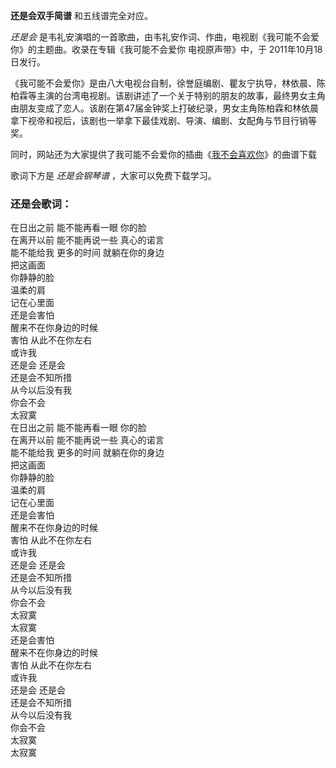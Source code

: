 

**还是会双手简谱** 和五线谱完全对应。

_还是会_ 是韦礼安演唱的一首歌曲，由韦礼安作词、作曲，电视剧《我可能不会爱你》的主题曲。收录在专辑《我可能不会爱你 电视原声带》中，于
2011年10月18日发行。

《我可能不会爱你》是由八大电视台自制，徐誉庭编剧、瞿友宁执导，林依晨、陈柏霖等主演的台湾电视剧。该剧讲述了一个关于特别的朋友的故事，最终男女主角由朋友变成了恋人。该剧在第47届金钟奖上打破纪录，男女主角陈柏霖和林依晨拿下视帝和视后，该剧也一举拿下最佳戏剧、导演、编剧、女配角与节目行销等奖。

同时，网站还为大家提供了我可能不会爱你的插曲《[我不会喜欢你](Music-5776-我不会喜欢你-我可能不会爱你插曲.html
"我不会喜欢你")》的曲谱下载

歌词下方是 _还是会钢琴谱_ ，大家可以免费下载学习。

### 还是会歌词：

在日出之前 能不能再看一眼 你的脸  
在离开以前 能不能再说一些 真心的诺言  
能不能给我 更多的时间 就躺在你的身边  
把这画面  
你静静的脸  
温柔的肩  
记在心里面  
还是会害怕  
醒来不在你身边的时候  
害怕 从此不在你左右  
或许我  
还是会 还是会  
还是会不知所措  
从今以后没有我  
你会不会  
太寂寞  
在日出之前 能不能再看一眼 你的脸  
在离开以前 能不能再说一些 真心的诺言  
能不能给我 更多的时间 就躺在你的身边  
把这画面  
你静静的脸  
温柔的肩  
记在心里面  
还是会害怕  
醒来不在你身边的时候  
害怕 从此不在你左右  
或许我  
还是会 还是会  
还是会不知所措  
从今以后没有我  
你会不会  
太寂寞  
太寂寞  
还是会害怕  
醒来不在你身边的时候  
害怕 从此不在你左右  
或许我  
还是会 还是会  
还是会不知所措  
从今以后没有我  
你会不会  
太寂寞  
太寂寞

